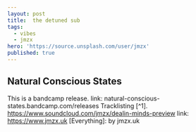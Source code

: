 ```yaml
---
layout: post
title:  the detuned sub
tags:
  - vibes
  - jmzx
hero: 'https://source.unsplash.com/user/jmzx'
published: true
---
```


## Natural Conscious States
This is a bandcamp release.
link: natural-conscious-states.bandcamp.com/releases
Tracklisting [^1].
https://www.soundcloud.com/jmzx/dealin-minds-preview
link: https://www.jmzx.uk
[Everything]: by jmzx.uk
